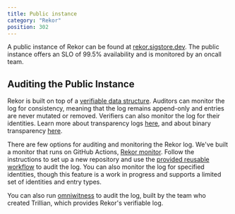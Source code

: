 ```yaml
---
title: Public instance
category: "Rekor"
position: 302
---
```


A public instance of Rekor can be found at [rekor.sigstore.dev](https://rekor.sigstore.dev). The public instance offers an SLO
of 99.5% availability and is monitored by an oncall team.

## Auditing the Public Instance

Rekor is built on top of a [verifiable data structure](https://transparency.dev/verifiable-data-structures/). Auditors
can monitor the log for consistency, meaning that the log remains append-only and entries are never mutated or removed.
Verifiers can also monitor the log for their identities.
Learn more about transparency logs [here](https://transparency.dev/), and about binary transparency [here](https://binary.transparency.dev/).

There are few options for auditing and monitoring the Rekor log. We've built a monitor that runs on GitHub Actions,
[Rekor monitor](https://github.com/sigstore/rekor-monitor). Follow the instructions to set up a new repository and
use the [provided reusable workflow](https://github.com/sigstore/rekor-monitor/blob/main/.github/workflows/reusable_monitoring.yml)
to audit the log. You can also monitor the log for specified identities, though
this feature is a work in progress and supports a limited set of identities and entry types.

You can also run [omniwitness](https://github.com/google/trillian-examples/tree/master/witness/golang/omniwitness) to
audit the log, built by the team who created Trillian, which provides Rekor's verifiable log.
